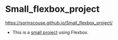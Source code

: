 # Small_flexbox_project

https://sorinscouse.github.io/Small_flexbox_project/

* This is a [small project](https://sorinscouse.github.io/Small_flexbox_project/) using Flexbox.
